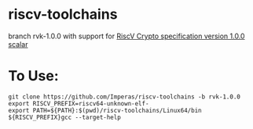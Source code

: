 # riscv-toolchains

branch rvk-1.0.0 with support for [RiscV Crypto specification version 1.0.0 scalar](https://github.com/riscv/riscv-crypto/releases/tag/v1.0.0-scalar)


# To Use:
```
git clone https://github.com/Imperas/riscv-toolchains -b rvk-1.0.0
export RISCV_PREFIX=riscv64-unknown-elf-
export PATH=${PATH}:$(pwd)/riscv-toolchains/Linux64/bin
${RISCV_PREFIX}gcc --target-help
```
